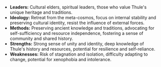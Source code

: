 - **Leaders:** Cultural elders, spiritual leaders, those who value Thule's unique heritage and traditions.
- **Ideology:** Retreat from the meta-cosmos, focus on internal stability and preserving cultural identity, resist the influence of external forces.
- **Methods:** Preserving ancient knowledge and traditions, advocating for self-sufficiency and resource independence, fostering a sense of community and shared history.
- **Strengths:** Strong sense of unity and identity, deep knowledge of Thule's history and resources, potential for resilience and self-reliance.
- **Weaknesses:** Risk of stagnation and isolation, difficulty adapting to change, potential for xenophobia and intolerance.